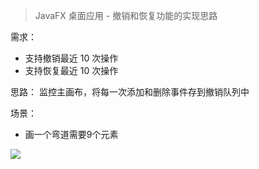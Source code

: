 > JavaFX 桌面应用 - 撤销和恢复功能的实现思路


需求：
- 支持撤销最近 10 次操作
- 支持恢复最近 10 次操作

思路：
监控主画布，将每一次添加和删除事件存到撤销队列中


场景：
- 画一个弯道需要9个元素

![](https://cdn.jsdelivr.net/gh/easterfan/picgo/blingbling/2020/20201009173200.png)
